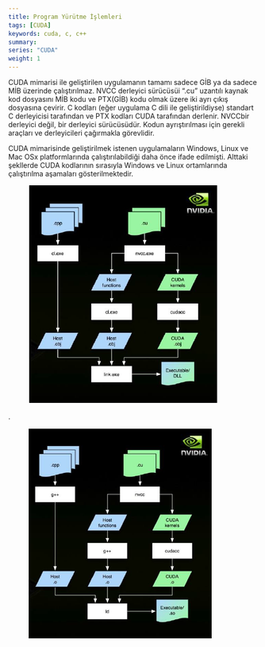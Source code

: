 ```yaml
---
title: Program Yürütme İşlemleri
tags: [CUDA]
keywords: cuda, c, c++
summary:
series: "CUDA"
weight: 1
---
```


CUDA mimarisi ile geliştirilen uygulamanın tamamı sadece GİB ya da sadece MİB üzerinde çalıştırılmaz. NVCC derleyici sürücüsüi “.cu” uzantılı kaynak kod dosyasını MİB kodu ve PTX(GİB) kodu olmak üzere iki ayrı çıkış dosyasına çevirir. C kodları (eğer uygulama C dili ile geliştirildiyse) standart C derleyicisi tarafından ve PTX kodları CUDA tarafından derlenir.
NVCCbir derleyici değil, bir derleyici sürücüsüdür. Kodun ayrıştırılması için gerekli araçları ve derleyicileri çağırmakla görevlidir.

CUDA mimarisinde geliştirilmek istenen uygulamaların Windows, Linux ve Mac OSx platformlarında çalıştırılabildiği daha önce ifade edilmişti. Alttaki şekllerde  CUDA kodlarının sırasıyla Windows ve Linux ortamlarında çalıştırılma aşamaları gösterilmektedir.

<figure>
    <a href="/assets/images/avatar.jpg"><img src="/assets/images/cuda13.png"></a>
</figure>
 .
<figure>
    <a href="/assets/images/avatar.jpg"><img src="/assets/images/cuda14.png"></a>
</figure>
